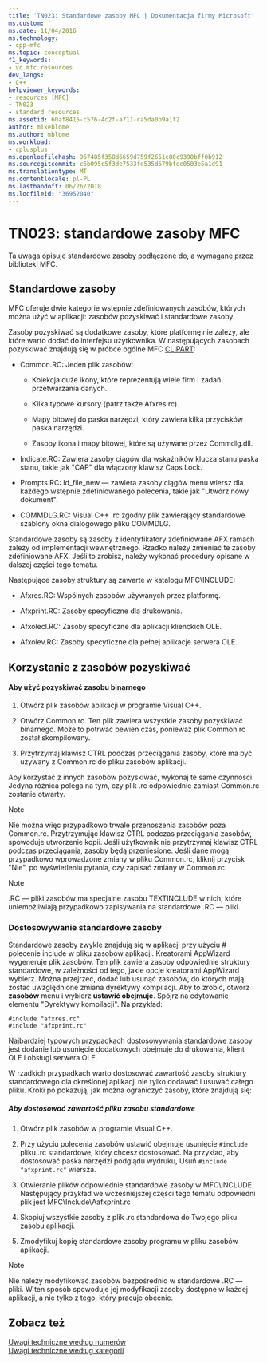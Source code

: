 ```yaml
---
title: 'TN023: Standardowe zasoby MFC | Dokumentacja firmy Microsoft'
ms.custom: ''
ms.date: 11/04/2016
ms.technology:
- cpp-mfc
ms.topic: conceptual
f1_keywords:
- vc.mfc.resources
dev_langs:
- C++
helpviewer_keywords:
- resources [MFC]
- TN023
- standard resources
ms.assetid: 60af8415-c576-4c2f-a711-ca5da0b9a1f2
author: mikeblome
ms.author: mblome
ms.workload:
- cplusplus
ms.openlocfilehash: 967485f358d6659d759f2651c80c9390bff0b912
ms.sourcegitcommit: c6b095c5f3de7533fd535d679bfee0503e5a1d91
ms.translationtype: MT
ms.contentlocale: pl-PL
ms.lasthandoff: 06/26/2018
ms.locfileid: "36952040"
---
```

# <a name="tn023-standard-mfc-resources"></a>TN023: standardowe zasoby MFC
Ta uwaga opisuje standardowe zasoby podłączone do, a wymagane przez biblioteki MFC.  
  
## <a name="standard-resources"></a>Standardowe zasoby  
 MFC oferuje dwie kategorie wstępnie zdefiniowanych zasobów, których można użyć w aplikacji: zasobów pozyskiwać i standardowe zasoby.  
  
 Zasoby pozyskiwać są dodatkowe zasoby, które platformę nie zależy, ale które warto dodać do interfejsu użytkownika. W następujących zasobach pozyskiwać znajdują się w próbce ogólne MFC [CLIPART](../visual-cpp-samples.md):  
  
-   Common.RC: Jeden plik zasobów:  
  
    -   Kolekcja duże ikony, które reprezentują wiele firm i zadań przetwarzania danych.  
  
    -   Kilka typowe kursory (patrz także Afxres.rc).  
  
    -   Mapy bitowej do paska narzędzi, który zawiera kilka przycisków paska narzędzi.  
  
    -   Zasoby ikona i mapy bitowej, które są używane przez Commdlg.dll.  
  
-   Indicate.RC: Zawiera zasoby ciągów dla wskaźników klucza stanu paska stanu, takie jak "CAP" dla włączony klawisz Caps Lock.  
  
-   Prompts.RC: Id_file_new — zawiera zasoby ciągów menu wiersz dla każdego wstępnie zdefiniowanego polecenia, takie jak "Utwórz nowy dokument".  
  
-   COMMDLG.RC: Visual C++ .rc zgodny plik zawierający standardowe szablony okna dialogowego pliku COMMDLG.  
  
 Standardowe zasoby są zasoby z identyfikatory zdefiniowane AFX ramach zależy od implementacji wewnętrznego. Rzadko należy zmieniać te zasoby zdefiniowane AFX. Jeśli to zrobisz, należy wykonać procedury opisane w dalszej części tego tematu.  
  
 Następujące zasoby struktury są zawarte w katalogu MFC\INCLUDE:  
  
-   Afxres.RC: Wspólnych zasobów używanych przez platformę.  
  
-   Afxprint.RC: Zasoby specyficzne dla drukowania.  
  
-   Afxolecl.RC: Zasoby specyficzne dla aplikacji klienckich OLE.  
  
-   Afxolev.RC: Zasoby specyficzne dla pełnej aplikacje serwera OLE.  
  
## <a name="using-clip-art-resources"></a>Korzystanie z zasobów pozyskiwać  
  
#### <a name="to-use-a-clip-art-binary-resource"></a>Aby użyć pozyskiwać zasobu binarnego  
  
1.  Otwórz plik zasobów aplikacji w programie Visual C++.  
  
2.  Otwórz Common.rc. Ten plik zawiera wszystkie zasoby pozyskiwać binarnego. Może to potrwać pewien czas, ponieważ plik Common.rc został skompilowany.  
  
3.  Przytrzymaj klawisz CTRL podczas przeciągania zasoby, które ma być używany z Common.rc do pliku zasobów aplikacji.  
  
 Aby korzystać z innych zasobów pozyskiwać, wykonaj te same czynności. Jedyna różnica polega na tym, czy plik .rc odpowiednie zamiast Common.rc zostanie otwarty.  
  
> [!NOTE]
>  Nie można więc przypadkowo trwale przenoszenia zasobów poza Common.rc. Przytrzymując klawisz CTRL podczas przeciągania zasobów, spowoduje utworzenie kopii. Jeśli użytkownik nie przytrzymaj klawisz CTRL podczas przeciągania, zasoby będą przeniesione. Jeśli dane mogą przypadkowo wprowadzone zmiany w pliku Common.rc, kliknij przycisk "Nie", po wyświetleniu pytania, czy zapisać zmiany w Common.rc.  
  
> [!NOTE]
>  .RC — pliki zasobów ma specjalne zasobu TEXTINCLUDE w nich, które uniemożliwiają przypadkowo zapisywania na standardowe .RC — pliki.  
  
### <a name="customizing-standard-framework-resources"></a>Dostosowywanie standardowe zasoby  
 Standardowe zasoby zwykle znajdują się w aplikacji przy użyciu # polecenie include w pliku zasobów aplikacji. Kreatorami AppWizard wygeneruje plik zasobów. Ten plik zawiera zasoby odpowiednie struktury standardowe, w zależności od tego, jakie opcje kreatorami AppWizard wybierz. Można przejrzeć, dodać lub usunąć zasobów, do których mają zostać uwzględnione zmiana dyrektywy kompilacji. Aby to zrobić, otwórz **zasobów** menu i wybierz **ustawić obejmuje**. Spójrz na edytowanie elementu "Dyrektywy kompilacji". Na przykład:  
  
```  
#include "afxres.rc"  
#include "afxprint.rc"  
```  
  
 Najbardziej typowych przypadkach dostosowywania standardowe zasoby jest dodanie lub usunięcie dodatkowych obejmuje do drukowania, klient OLE i obsługi serwera OLE.  
  
 W rzadkich przypadkach warto dostosować zawartość zasoby struktury standardowego dla określonej aplikacji nie tylko dodawać i usuwać całego pliku. Kroki po pokazują, jak można ograniczyć zasoby, które znajdują się:  
  
##### <a name="to-customize-the-contents-of-a-standard-resource-file"></a>Aby dostosować zawartość pliku zasobu standardowe  
  
1.  Otwórz plik zasobów w programie Visual C++.  
  
2.  Przy użyciu polecenia zasobów ustawić obejmuje usunięcie `#include` pliku .rc standardowe, który chcesz dostosować. Na przykład, aby dostosować paska narzędzi podglądu wydruku, Usuń `#include "afxprint.rc"` wiersza.  
  
3.  Otwieranie plików odpowiednie standardowe zasoby w MFC\INCLUDE. Następujący przykład we wcześniejszej części tego tematu odpowiedni plik jest MFC\Include\Aafxprint.rc  
  
4.  Skopiuj wszystkie zasoby z plik .rc standardowa do Twojego pliku zasobu aplikacji.  
  
5.  Zmodyfikuj kopię standardowe zasoby programu w pliku zasobów aplikacji.  
  
> [!NOTE]
>  Nie należy modyfikować zasobów bezpośrednio w standardowe .RC — pliki. W ten sposób spowoduje jej modyfikacji zasoby dostępne w każdej aplikacji, a nie tylko z tego, który pracuje obecnie.  
  
## <a name="see-also"></a>Zobacz też  
 [Uwagi techniczne według numerów](../mfc/technical-notes-by-number.md)   
 [Uwagi techniczne według kategorii](../mfc/technical-notes-by-category.md)

